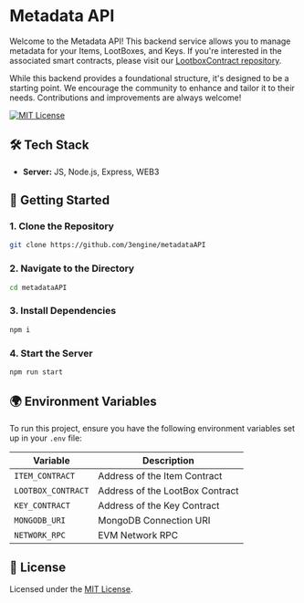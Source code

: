 # Metadata API

Welcome to the Metadata API! 
This backend service allows you to manage metadata for your Items, LootBoxes, and Keys. If you're interested in the associated smart contracts, please visit our [LootboxContract repository](https://github.com/3engine/LootboxContract).

While this backend provides a foundational structure, it's designed to be a starting point. We encourage the community to enhance and tailor it to their needs. Contributions and improvements are always welcome!

[![MIT License](https://img.shields.io/badge/License-MIT-green.svg)](https://choosealicense.com/licenses/mit/)

## 🛠 Tech Stack

- **Server:** JS, Node.js, Express, WEB3

## 🚀 Getting Started

### 1. Clone the Repository

```bash
git clone https://github.com/3engine/metadataAPI
```

### 2. Navigate to the Directory

```bash
cd metadataAPI
```

### 3. Install Dependencies

```bash
npm i
```

### 4. Start the Server

```bash
npm run start
```

## 🌍 Environment Variables

To run this project, ensure you have the following environment variables set up in your `.env` file:

| Variable            | Description                               |
|---------------------|-------------------------------------------|
| `ITEM_CONTRACT`     | Address of the Item Contract              |
| `LOOTBOX_CONTRACT`  | Address of the LootBox Contract           |
| `KEY_CONTRACT`      | Address of the Key Contract               |
| `MONGODB_URI`       | MongoDB Connection URI                    |
| `NETWORK_RPC`       | EVM Network RPC                           |

## 📜 License

Licensed under the [MIT License](https://choosealicense.com/licenses/mit/).
